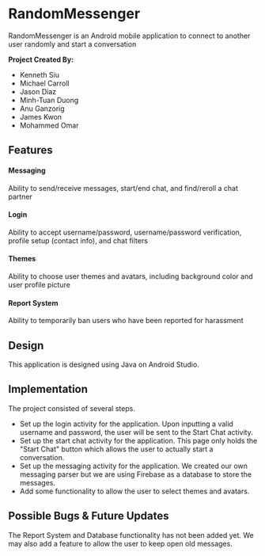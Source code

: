 # RandomMessenger

RandomMessenger is an Android mobile application to connect to another user randomly and start a conversation

<strong>Project Created By:</strong>
<ul>
<li> Kenneth Siu </li>
<li> Michael Carroll </li>
<li> Jason Diaz </li>
<li> Minh-Tuan Duong </li>
<li> Anu Ganzorig </li>
<li> James Kwon </li>
<li> Mohammed Omar </li>
</ul>

<h2> Features </h2>
<h4> Messaging </h4>
Ability to send/receive messages, start/end chat, and find/reroll a chat partner
<h4> Login </h4>
Ability to accept username/password, username/password verification, profile setup (contact info), and chat filters
<h4> Themes </h4>
Ability to choose user themes and avatars, including background color and user profile picture
<h4> Report System </h4>
Ability to temporarily ban users who have been reported for harassment

<h2> Design </h2>
This application is designed using Java on Android Studio.

<h2> Implementation </h2>
The project consisted of several steps.
<ul>
  <li> Set up the login activity for the application. Upon inputting a valid username and password, the user will be sent to the Start Chat activity. </li>
  <li> Set up the start chat activity for the application. This page only holds the "Start Chat" button which allows the user to actually start a conversation. </li>
  <li> Set up the messaging activity for the application. We created our own messaging parser but we are using Firebase as a database to store the messages. </li>
  <li> Add some functionality to allow the user to select themes and avatars. </li>
</ul>

<h2> Possible Bugs & Future Updates </h2>
The Report System and Database functionality has not been added yet.
We may also add a feature to allow the user to keep open old messages.
